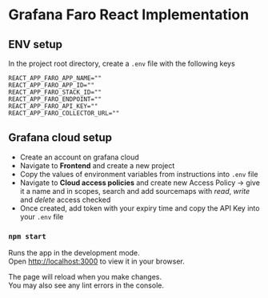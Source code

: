 # Grafana Faro React Implementation

## ENV setup
In the project root directory, create a `.env` file with the following keys

```
REACT_APP_FARO_APP_NAME=""
REACT_APP_FARO_APP_ID=""
REACT_APP_FARO_STACK_ID=""
REACT_APP_FARO_ENDPOINT=""
REACT_APP_FARO_API_KEY=""
REACT_APP_FARO_COLLECTOR_URL=""
```

## Grafana cloud setup
- Create an account on grafana cloud
- Navigate to **Frontend** and create a new project
- Copy the values of environment variables from instructions into `.env` file
- Navigate to **Cloud access policies** and create new Access Policy &rarr; give it a name and in scopes, search and add sourcemaps with *read*, *write* and *delete* access checked
- Once created, add token with your expiry time and copy the API Key into your `.env` file

### `npm start`

Runs the app in the development mode.\
Open [http://localhost:3000](http://localhost:3000) to view it in your browser.

The page will reload when you make changes.\
You may also see any lint errors in the console.
